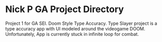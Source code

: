 # Nick P GA Project Directory
Project 1 for GA SEI. Doom Style Type Accuracy.
Type Slayer project is a type accuracy app with UI modeled around the videogame DOOM.
Unfortunately, App is currently stuck in infinite loop for combat.

